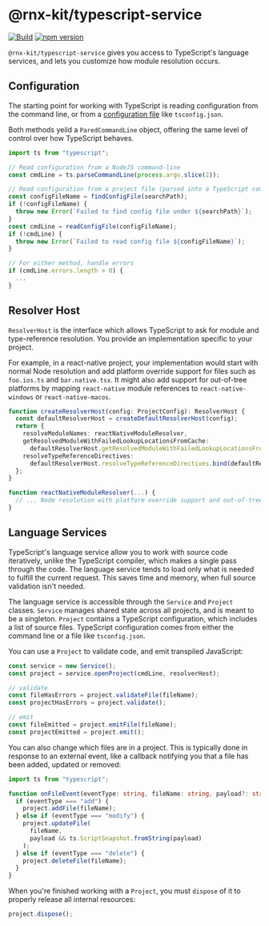 # @rnx-kit/typescript-service

[![Build](https://github.com/microsoft/rnx-kit/actions/workflows/build.yml/badge.svg)](https://github.com/microsoft/rnx-kit/actions/workflows/build.yml)
[![npm version](https://img.shields.io/npm/v/@rnx-kit/typescript-service)](https://www.npmjs.com/package/@rnx-kit/typescript-service)

`@rnx-kit/typescript-service` gives you access to TypeScript's language
services, and lets you customize how module resolution occurs.

## Configuration

The starting point for working with TypeScript is reading configuration from the
command line, or from a
[configuration file](https://www.typescriptlang.org/docs/handbook/tsconfig-json.html)
like `tsconfig.json`.

Both methods yeild a `ParedCommandLine` object, offering the same level of
control over how TypeScript behaves.

```typescript
import ts from "typescript";

// Read configuration from a NodeJS command-line
const cmdLine = ts.parseCommandLine(process.argv.slice(2));

// Read configuration from a project file (parsed into a TypeScript command-line object)
const configFileName = findConfigFile(searchPath);
if (!configFileName) {
  throw new Error(`Failed to find config file under ${searchPath}`);
}
const cmdLine = readConfigFile(configFileName);
if (!cmdLine) {
  throw new Error(`Failed to read config file ${configFileName}`);
}

// For either method, handle errors
if (cmdLine.errors.length > 0) {
  ...
}
```

## Resolver Host

`ResolverHost` is the interface which allows TypeScript to ask for module and
type-reference resolution. You provide an implementation specific to your
project.

For example, in a react-native project, your implementation would start with
normal Node resolution and add platform override support for files such as
`foo.ios.ts` and `bar.native.tsx`. It might also add support for out-of-tree
platforms by mapping `react-native` module references to `react-native-windows`
or `react-native-macos`.

```typescript
function createResolverHost(config: ProjectConfig): ResolverHost {
  const defaultResolverHost = createDefaultResolverHost(config);
  return {
    resolveModuleNames: reactNativeModuleResolver,
    getResolvedModuleWithFailedLookupLocationsFromCache:
      defaultResolverHost.getResolvedModuleWithFailedLookupLocationsFromCache.bind(defaultResolverHost),
    resolveTypeReferenceDirectives:
      defaultResolverHost.resolveTypeReferenceDirectives.bind(defaultResolverHost),
  };
}

function reactNativeModuleResolver(...) {
  // ... Node resolution with platform override support and out-of-tree platform support ...
}
```

## Language Services

TypeScript's language service allow you to work with source code iteratively,
unlike the TypeScript compiler, which makes a single pass through the code. The
language service tends to load only what is needed to fulfill the current
request. This saves time and memory, when full source validation isn't needed.

The language service is accessible through the `Service` and `Project` classes.
`Service` manages shared state across all projects, and is meant to be a
singleton. `Project` contains a TypeScript configuration, which includes a list
of source files. TypeScript configuration comes from either the command line or
a file like `tsconfig.json`.

You can use a `Project` to validate code, and emit transpiled JavaScript:

```typescript
const service = new Service();
const project = service.openProject(cmdLine, resolverHost);

// validate
const fileHasErrors = project.validateFile(fileName);
const projectHasErrors = project.validate();

// emit
const fileEmitted = project.emitFile(fileName);
const projectEmitted = project.emit();
```

You can also change which files are in a project. This is typically done in
response to an external event, like a callback notifying you that a file has
been added, updated or removed:

```typescript
import ts from "typescript";

function onFileEvent(eventType: string, fileName: string, payload?: string) {
  if (eventType === "add") {
    project.addFile(fileName);
  } else if (eventType === "modify") {
    project.updateFile(
      fileName,
      payload && ts.ScriptSnapshot.fromString(payload)
    );
  } else if (eventType === "delete") {
    project.deleteFile(fileName);
  }
}
```

When you're finished working with a `Project`, you must `dispose` of it to
properly release all internal resources:

```typescript
project.dispose();
```
